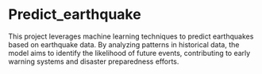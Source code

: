 # Predict_earthquake
This project leverages machine learning techniques to predict earthquakes based on earthquake data. By analyzing patterns in historical data, the model aims to identify the likelihood of future events, contributing to early warning systems and disaster preparedness efforts.